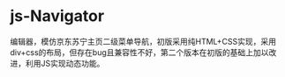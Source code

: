 # js-Navigator

编辑器，模仿京东苏宁主页二级菜单导航，初版采用纯HTML+CSS实现，采用div+css的布局，但存在bug且兼容性不好，第二个版本在初版的基础上加以改进，利用JS实现动态功能。
